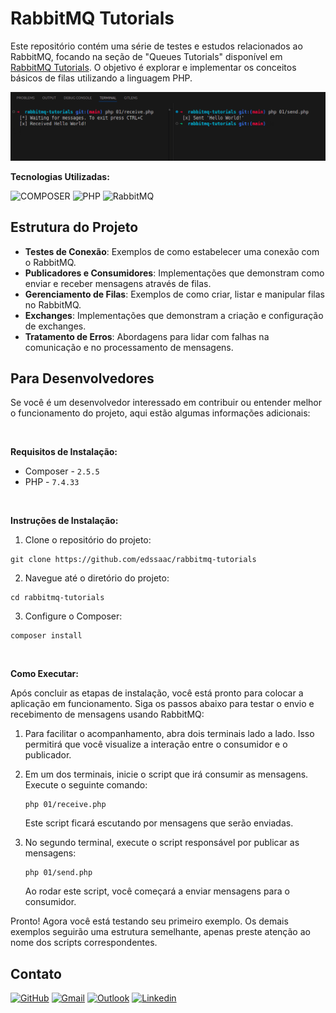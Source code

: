 # RabbitMQ Tutorials

Este repositório contém uma série de testes e estudos relacionados ao RabbitMQ, focando na seção de "Queues Tutorials" disponível em [RabbitMQ Tutorials](https://www.rabbitmq.com/tutorials). O objetivo é explorar e implementar os conceitos básicos de filas utilizando a linguagem PHP.

![demo](./App/demo.png)

**Tecnologias Utilizadas:**

![COMPOSER](https://img.shields.io/badge/Composer-885630?style=for-the-badge&logo=Composer&logoColor=white)
![PHP](https://img.shields.io/badge/PHP-777BB4?style=for-the-badge&logo=php&logoColor=white)
![RabbitMQ](https://img.shields.io/badge/Rabbitmq-FF6600?style=for-the-badge&logo=rabbitmq&logoColor=white)

## Estrutura do Projeto

- **Testes de Conexão**: Exemplos de como estabelecer uma conexão com o RabbitMQ.
- **Publicadores e Consumidores**: Implementações que demonstram como enviar e receber mensagens através de filas.
- **Gerenciamento de Filas**: Exemplos de como criar, listar e manipular filas no RabbitMQ.
- **Exchanges**: Implementações que demonstram a criação e configuração de exchanges.
- **Tratamento de Erros**: Abordagens para lidar com falhas na comunicação e no processamento de mensagens.

## Para Desenvolvedores

Se você é um desenvolvedor interessado em contribuir ou entender melhor o funcionamento do projeto, aqui estão algumas informações adicionais:

<br>

**Requisitos de Instalação:**
- Composer - `2.5.5`
- PHP - `7.4.33`

<br>

**Instruções de Instalação:**
1. Clone o repositório do projeto:
```
git clone https://github.com/edssaac/rabbitmq-tutorials
```

2. Navegue até o diretório do projeto:
```
cd rabbitmq-tutorials
```

3. Configure o Composer:
```
composer install
```

<br>

**Como Executar:**

Após concluir as etapas de instalação, você está pronto para colocar a aplicação em funcionamento. Siga os passos abaixo para testar o envio e recebimento de mensagens usando RabbitMQ:

1. Para facilitar o acompanhamento, abra dois terminais lado a lado. Isso permitirá que você visualize a interação entre o consumidor e o publicador.

2. Em um dos terminais, inicie o script que irá consumir as mensagens. Execute o seguinte comando:
   ```
   php 01/receive.php
   ```
   Este script ficará escutando por mensagens que serão enviadas.

3. No segundo terminal, execute o script responsável por publicar as mensagens:
   ```
   php 01/send.php
   ```
   Ao rodar este script, você começará a enviar mensagens para o consumidor.

Pronto! Agora você está testando seu primeiro exemplo. Os demais exemplos seguirão uma estrutura semelhante, apenas preste atenção ao nome dos scripts correspondentes.

## Contato

[![GitHub](https://img.shields.io/badge/GitHub-100000?style=for-the-badge&logo=github&logoColor=white)](https://github.com/edssaac)
[![Gmail](https://img.shields.io/badge/Gmail-D14836?style=for-the-badge&logo=gmail&logoColor=white)](mailto:edssaac@gmail.com)
[![Outlook](https://img.shields.io/badge/Outlook-0078D4?style=for-the-badge&logo=microsoft-outlook&logoColor=white)](mailto:edssaac@outlook.com)
[![Linkedin](https://img.shields.io/badge/LinkedIn-black.svg?style=for-the-badge&logo=linkedin&color=informational)](https://www.linkedin.com/in/edssaac/)
